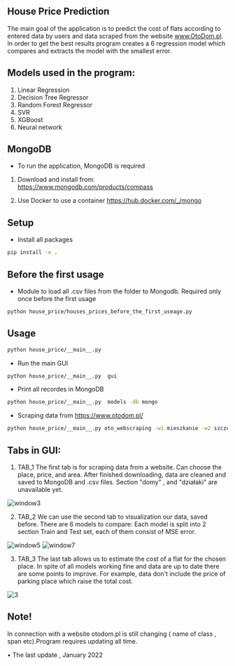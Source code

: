 
## House Price Prediction

The main goal of the application is to predict the cost of flats according to entered data by users and data scraped from the website www.OtoDom.pl.
In order to get the best results program creates a 6 regression model which compares and extracts the model with the smallest error.

## Models used in the program:
1. Linear Regression
2. Decision Tree Regressor
3. Random Forest Regressor
4. SVR
5. XGBoost
6. Neural network

## MongoDB
* To run the application, MongoDB is required

1. Download and install from: 
<https://www.mongodb.com/products/compass>

2. Use Docker to use a container
<https://hub.docker.com/_/mongo>

## Setup
* Install all packages
```bash
pip install -e .
```

## Before the first usage
* Module to load all .csv files from the folder to Mongodb. Required only once before the first usage
```bash 
python house_price/houses_prices_before_the_first_useage.py
```
## Usage
```bash 
python house_price/__main__.py
```

* Run the main GUI
```bash 
python house_price/__main__.py  gui
```

* Print all recordes in MongoDB
```bash 
python house_price/__main__.py  models -db mongo
```

* Scraping data from <https://www.otodom.pl/>
```bash 
python house_price/__main__.py oto_webscraping -w1 mieszkanie -w2 szczecin
```


## Tabs in GUI:

1. TAB_1
The first tab is for scraping data from a website. Can choose the place, price, and area.
After finished downloading, data are cleaned and saved to MongoDB and .csv files.
Section "domy" , and "działaki" are unavailable yet.

![window3](https://user-images.githubusercontent.com/67312266/152689372-e6620ec0-0353-42c8-87f4-3171d3255ff5.PNG)


2. TAB_2
We can use the second tab to visualization our data, saved before. There are 6 models to compare: 
Each model is split into 2 section Train and Test set, each of them consist of MSE error.

![window5](https://user-images.githubusercontent.com/67312266/152689376-28c8af35-d456-4027-aa0b-3ef89f70ae02.PNG)
![window7](https://user-images.githubusercontent.com/67312266/152689379-67f45555-e320-40d2-b5ea-d98c6392e392.PNG)



3. TAB_3
The last tab allows us to estimate the cost of a flat for the chosen place.
In spite of all models working fine and data are up to date there are some points to improve. 
For example, data don't include the price of parking place which raise the total cost.

![3](https://user-images.githubusercontent.com/67312266/152689385-61fd1da6-735c-46f8-bcdd-7c6f703709d3.PNG)
 
##



## Note!

In connection with a website otodom.pl is still changing ( name of class , span etc).Program requires updating all time.

• The last update , January 2022

